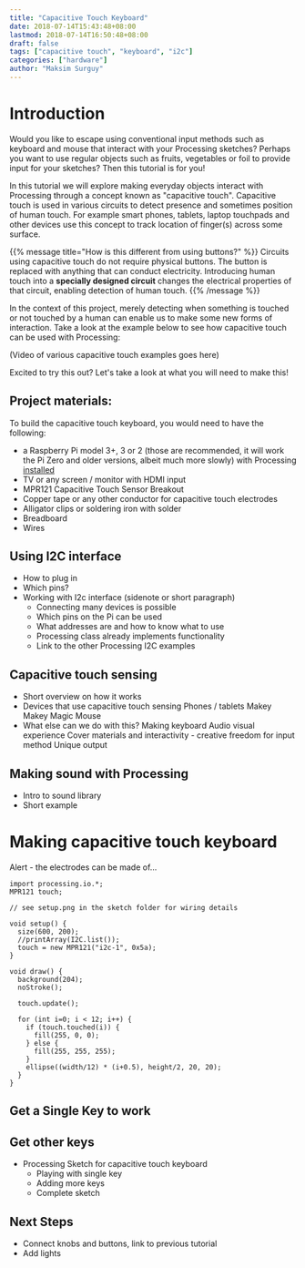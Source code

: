 ```yaml
---
title: "Capacitive Touch Keyboard"
date: 2018-07-14T15:43:48+08:00
lastmod: 2018-07-14T16:50:48+08:00
draft: false
tags: ["capacitive touch", "keyboard", "i2c"]
categories: ["hardware"]
author: "Maksim Surguy"
---
```


# Introduction

Would you like to escape using conventional input methods such as keyboard and mouse that interact with your Processing sketches? Perhaps you want to use regular objects such as fruits, vegetables or foil to provide input for your sketches? Then this tutorial is for you! 

In this tutorial we will explore making everyday objects interact with Processing through a concept known as "capacitive touch". Capacitive touch is used in various circuits to detect presence and sometimes position of human touch. For example smart phones, tablets, laptop touchpads and other devices use this concept to track location of finger(s) across some surface.

{{% message title="How is this different from using buttons?" %}}
Circuits using capacitive touch do not require physical buttons. The button is replaced with anything that can conduct electricity. Introducing human touch into a **specially designed circuit** changes the electrical properties of that circuit, enabling detection of human touch. 
{{% /message %}}

In the context of this project, merely detecting when something is touched or not touched by a human can enable us to make some new forms of interaction. Take a look at the example below to see how capacitive touch can be used with Processing:

(Video of various capacitive touch examples goes here)



Excited to try this out? Let's take a look at what you will need to make this!

## Project materials:

To build the capacitive touch keyboard, you would need to have the following:

- a Raspberry Pi model 3+, 3 or 2 (those are recommended, it will work the Pi Zero and older versions, albeit much more slowly) with Processing [installed](https://pi.processing.org/get-started/)
- TV or any screen / monitor with HDMI input
- MPR121 Capacitive Touch Sensor Breakout
- Copper tape or any other conductor for capacitive touch electrodes
- Alligator clips or soldering iron with solder
- Breadboard
- Wires

## Using I2C interface
- How to plug in
- Which pins?
- Working with I2c interface (sidenote or short paragraph)
     - Connecting many devices is possible
     - Which pins on the Pi can be used
     - What addresses are and how to know what to use
     - Processing class already implements functionality
     - Link to the other Processing I2C examples

## Capacitive touch sensing
- Short overview on how it works
- Devices that use capacitive touch sensing
     Phones / tablets
     Makey Makey
     Magic Mouse
- What else can we do with this?
     Making keyboard
    Audio visual experience
    Cover materials and interactivity - creative freedom for input method
    Unique output
    
## Making sound with Processing
- Intro to sound library
- Short example

# Making capacitive touch keyboard
Alert - the electrodes can be made of...


```processing
import processing.io.*;
MPR121 touch;

// see setup.png in the sketch folder for wiring details

void setup() {
  size(600, 200);
  //printArray(I2C.list());
  touch = new MPR121("i2c-1", 0x5a);
}

void draw() {
  background(204);
  noStroke();

  touch.update();

  for (int i=0; i < 12; i++) {
    if (touch.touched(i)) {
      fill(255, 0, 0);
    } else {
      fill(255, 255, 255);
    }
    ellipse((width/12) * (i+0.5), height/2, 20, 20);
  }
}
```

## Get a Single Key to work

## Get other keys

- Processing Sketch for capacitive touch keyboard
     - Playing with single key
     - Adding more keys
     - Complete sketch
     
## Next Steps

- Connect knobs and buttons, link to previous tutorial
- Add lights
